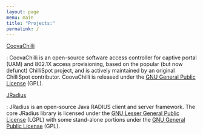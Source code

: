 ```yaml
---
layout: page
menu: main
title: "Projects:"
permalink: /
---
```


[CoovaChilli](/CoovaChilli)

: CoovaChilli is an open-source software access controller for captive portal (UAM) and 802.1X access provisioning, based on the popular (but now defunct) ChilliSpot project, and is actively maintained by an original ChilliSpot contributor. CoovaChilli is released under the [GNU General Public License](http://www.gnu.org/licenses/gpl.html) (GPL). 


[JRadius](/JRadius)

: JRadius is an open-source Java RADIUS client and server framework. The core JRadius library is licensed under the [GNU Lesser General Public License](http://www.gnu.org/licenses/lgpl.html) (LGPL) with some stand-alone portions under the [GNU General Public License](http://www.gnu.org/licenses/gpl.html) (GPL). 


<!--
[CoovaAP](/CoovaAP)

: CoovaAP is an [OpenWrt](http://www.openwrt.org/)-based firmware designed especially for HotSpots. It comes with the [CoovaChilli](/CoovaChilli) access controller built-in and makes it easily configurable.


[CoovaAX](https://play.google.com/store/apps/details?id=com.coova.android)

: CoovaAX is a Wi-Fi hotspot utility for Android. Use it to login to captive portal hotspot networks using the WISPr XML method of authentication. Also use it to log the scanned signals along with GPS location information for display on a map. Optionally have the app auto-login to known networks. Supports WISPr 1.0 and 2.0 using EAP-TTLS/PAP or EAP-MD5.
-->
